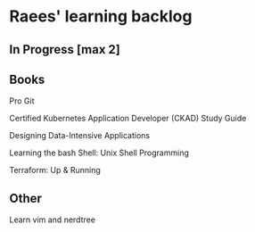# Raees' learning backlog

## In Progress [max 2]


## Books
Pro Git

Certified Kubernetes Application Developer (CKAD) Study Guide

Designing Data-Intensive Applications

Learning the bash Shell: Unix Shell Programming

Terraform: Up & Running

## Other
Learn vim and nerdtree
